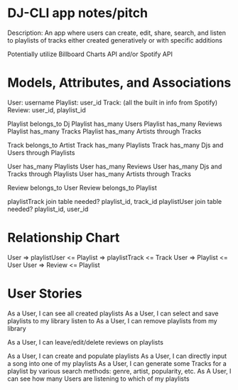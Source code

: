 # DJ-CLI app notes/pitch
Description: An app where users can create, edit, share, search, and listen to playlists of tracks either created generatively or with specific additions

Potentially utilize Billboard Charts API and/or Spotify API

# Models, Attributes, and Associations
User: username
Playlist: user_id
Track: (all the built in info from Spotify)
Review: user_id, playlist_id

Playlist belongs_to Dj
Playlist has_many Users
Playlist has_many Reviews
Playlist has_many Tracks
Playlist has_many Artists through Tracks

Track belongs_to Artist
Track has_many Playlists
Track has_many Djs and Users through Playlists

User has_many Playlists
User has_many Reviews
User has_many Djs and Tracks through Playlists
User has_many Artists through Tracks

Review belongs_to User
Review belongs_to Playlist

playlistTrack join table needed? playlist_id, track_id
playlistUser join table needed? playlist_id, user_id

# Relationship Chart
User => playlistUser <= Playlist => playlistTrack <= Track
User => Playlist <= User
User => Review <= Playlist
			 
# User Stories
As a User, I can see all created playlists
As a User, I can select and save playlists to my library listen to
As a User, I can remove playlists from my library

As a User, I can leave/edit/delete reviews on playlists

As a User, I can create and populate playlists
As a User, I can directly input a song into one of my playlists
As a User, I can generate some Tracks for a playlist by various search methods: genre, artist, popularity, etc.
As A User, I can see how many Users are listening to which of my playlists